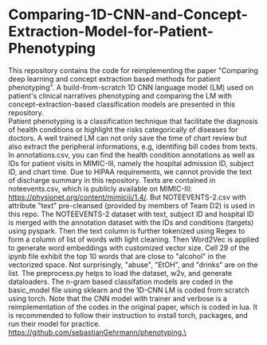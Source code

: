 # Comparing-1D-CNN-and-Concept-Extraction-Model-for-Patient-Phenotyping
This repository contains the code for reimplementing the paper "Comparing deep learning and concept extraction based methods for patient phenotyping". A build-from-scratch 1D CNN language model (LM) used on patient's clinical narratives phenotyping and comparing the LM with concept-extraction-based classification models are presented in this repository.\
Patient phenotyping is a classification technique that facilitate the diagnosis of health conditions or highlight the risks categorically of diseases for doctors. A well trained LM can not only save the time of chart review but also extract the peripheral informations, e.g, identifing bill codes from texts.\
In annotations.csv, you can find the health condition annotations as well as IDs for patient visits in MIMIC-III, namely the hospital admission ID, subject ID, and chart time. Due to HIPAA requirements, we cannot provide the text of discharge summary in this repository. Texts are contained in noteevents.csv, which is publicly available on MIMIC-III: https://physionet.org/content/mimiciii/1.4/. But NOTEEVENTS-2.csv with attribute "text" pre-cleansed (provided by members of Team D2) is used in this repo. The NOTEEVENTS-2 dataset with text, subject ID and hospital ID is merged with the annotation dataset with the IDs and conditions (targets) using pyspark. Then the text column is further tokenized using Regex to form a column of list of words with light cleaning. Then Word2Vec is applied to generate word embeddings with customized vector size. Cell 29 of the ipynb file exhibit the top 10 words that are close to "alcohol" in the vectorized space. Not surprisingly, "abuse", "EtOH", and "drinks" are on the list. The preprocess.py helps to load the dataset, w2v, and generate dataloaders. The n-gram based classifation models are coded in the basic_model file using sklearn and the 1D-CNN LM is coded from scratch using torch. Note that the CNN model with trainer and verbose is a reimplementation of the codes in the original paper, which is coded in lua. It is recommended to follow their instruction to install torch, packages, and run their model for practice. https://github.com/sebastianGehrmann/phenotyping.\

